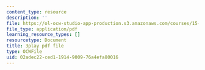 ```yaml
---
content_type: resource
description: ''
file: https://ol-ocw-studio-app-production.s3.amazonaws.com/courses/15-s50-how-to-win-at-texas-holdem-poker-january-iap-2016/02adec22ced11914900976a4efa80016_zlmokDj0DaU.pdf
file_type: application/pdf
learning_resource_types: []
resourcetype: Document
title: 3play pdf file
type: OCWFile
uid: 02adec22-ced1-1914-9009-76a4efa80016
---
```


